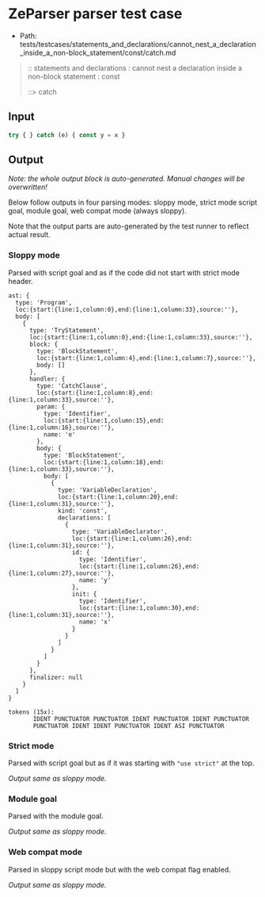 # ZeParser parser test case

- Path: tests/testcases/statements_and_declarations/cannot_nest_a_declaration_inside_a_non-block_statement/const/catch.md

> :: statements and declarations : cannot nest a declaration inside a non-block statement : const
>
> ::> catch

## Input

`````js
try { } catch (e) { const y = x }
`````

## Output

_Note: the whole output block is auto-generated. Manual changes will be overwritten!_

Below follow outputs in four parsing modes: sloppy mode, strict mode script goal, module goal, web compat mode (always sloppy).

Note that the output parts are auto-generated by the test runner to reflect actual result.

### Sloppy mode

Parsed with script goal and as if the code did not start with strict mode header.

`````
ast: {
  type: 'Program',
  loc:{start:{line:1,column:0},end:{line:1,column:33},source:''},
  body: [
    {
      type: 'TryStatement',
      loc:{start:{line:1,column:0},end:{line:1,column:33},source:''},
      block: {
        type: 'BlockStatement',
        loc:{start:{line:1,column:4},end:{line:1,column:7},source:''},
        body: []
      },
      handler: {
        type: 'CatchClause',
        loc:{start:{line:1,column:8},end:{line:1,column:33},source:''},
        param: {
          type: 'Identifier',
          loc:{start:{line:1,column:15},end:{line:1,column:16},source:''},
          name: 'e'
        },
        body: {
          type: 'BlockStatement',
          loc:{start:{line:1,column:18},end:{line:1,column:33},source:''},
          body: [
            {
              type: 'VariableDeclaration',
              loc:{start:{line:1,column:20},end:{line:1,column:31},source:''},
              kind: 'const',
              declarations: [
                {
                  type: 'VariableDeclarator',
                  loc:{start:{line:1,column:26},end:{line:1,column:31},source:''},
                  id: {
                    type: 'Identifier',
                    loc:{start:{line:1,column:26},end:{line:1,column:27},source:''},
                    name: 'y'
                  },
                  init: {
                    type: 'Identifier',
                    loc:{start:{line:1,column:30},end:{line:1,column:31},source:''},
                    name: 'x'
                  }
                }
              ]
            }
          ]
        }
      },
      finalizer: null
    }
  ]
}

tokens (15x):
       IDENT PUNCTUATOR PUNCTUATOR IDENT PUNCTUATOR IDENT PUNCTUATOR
       PUNCTUATOR IDENT IDENT PUNCTUATOR IDENT ASI PUNCTUATOR
`````

### Strict mode

Parsed with script goal but as if it was starting with `"use strict"` at the top.

_Output same as sloppy mode._

### Module goal

Parsed with the module goal.

_Output same as sloppy mode._

### Web compat mode

Parsed in sloppy script mode but with the web compat flag enabled.

_Output same as sloppy mode._
